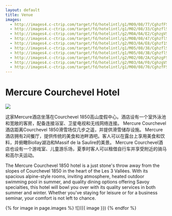 ```yaml
---
layout: default
title: Venue
images:
  - http://images4.c-ctrip.com/target/fd/hotelintl/g1/M09/08/77/CghzfFSplMSAZUyLAAD6d0xPxbI111_300_225.jpg
  - http://images4.c-ctrip.com/target/fd/hotelintl/g1/M02/08/33/CghzflSplJCACPMuAAFl1Mt_OdU747_300_225.jpg
  - http://images4.c-ctrip.com/target/fd/hotelintl/g2/M0A/0A/E2/CghzgVSplJKADQTAAADn_GgJyx0331_300_225.jpg
  - http://images4.c-ctrip.com/target/fd/hotelintl/g1/M0B/08/47/CghzflSplLKALT4PAAE73UpOrT4832_300_225.jpg
  - http://images4.c-ctrip.com/target/fd/hotelintl/g2/M03/0A/E8/Cghzf1SplJyAJGx0AAEIVEYatpo080_300_225.jpg
  - http://images4.c-ctrip.com/target/fd/hotelintl/g1/M05/08/38/CghzflSplJmAH945AADwcjH7IpE028_300_225.jpg
  - http://images4.c-ctrip.com/target/fd/hotelintl/g1/M05/08/3B/CghzflSplKCAfCO1AADyn7lnk1E726_300_225.jpg
  - http://images4.c-ctrip.com/target/fd/hotelintl/g2/M02/0B/2A/CghzgFSplKSAccAzAADn2TuMEG0229_300_225.jpg
  - http://images4.c-ctrip.com/target/fd/hotelintl/g2/M03/0A/F0/CghzgVSplKeAcEfKAADcZex_mCc855_300_225.jpg
  - http://images4.c-ctrip.com/target/fd/hotelintl/g1/M00/08/70/CghzfFSplLyAW3ddAAD-sHdfOs8847_300_225.jpg
---
```


# Mercure Courchevel Hotel

![](http://images4.c-ctrip.com/target/fd/hotelintl/g2/M02/0B/02/Cghzf1SplMGAFtl5AAEpawZZ9oU512_300_225.jpg)

这家Mercure酒店坐落在Courchevel 1850高山度假中心。酒店设有一个室外泳池和宽敞的客房，配备连接浴室、卫星电视和无线网络连接。 Mercure Courchevel酒店距离Courchevel 1850滑雪场仅几步之遥，并提供滑雪储存设施。 Mercure酒店拥有2间餐厅，提供传统的美食和池畔酒吧。客人可以在露台上享用美食和饮料，并俯瞰Biollay湖泊和Massif de la Saulire的美景。 Mercure Courchevel酒店也设有一个游戏室、儿童游乐场，夏季时客人可以租借自行车并享受附近的骑马和高尔夫运动。

The Mercure Courchevel 1850 hotel is a just stone's throw away from the slopes of Courchevel 1850 in the heart of the Les 3 Vallées. With its spacious alpine-style rooms, inviting atmosphere, heated outdoor swimming pool in summer, and quality dining options offering Savoy specialties, this hotel will bowl you over with its quality services in both summer and winter. Whether you've staying for leisure or for a business seminar, your comfort is not left to chance.

{% for image in page.images %}
![]({{ image }})
{% endfor %}
